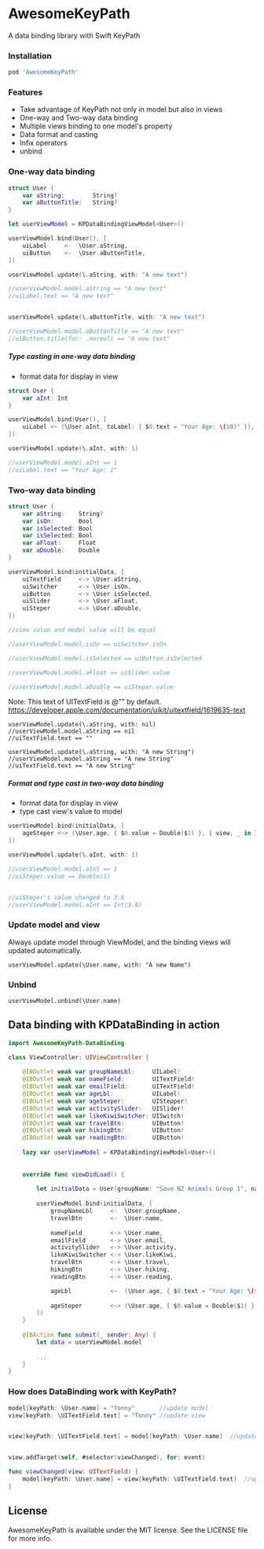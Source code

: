 # AwesomeKeyPath
A data binding library with Swift KeyPath


### Installation

```ruby
pod 'AwesomeKeyPath'
```

### Features

* Take advantage of KeyPath not only in model but also in views
* One-way and Two-way data binding
* Multiple views binding to one model's property
* Data format and casting
* Infix operators
* unbind


### One-way data binding
```swift
struct User {
    var aString:        String?
    var aButtonTitle:   String?
}

let userViewModel = KPDataBindingViewModel<User>()

userViewModel.bind(User(), [
    uiLabel     <-  \User.aString,
    uiButton    <-  \User.aButtonTitle,
])

userViewModel.update(\.aString, with: "A new text")

//userViewModel.model.aString == "A new text"
//uiLabel.text == "A new text"


userViewModel.update(\.aButtonTitle, with: "A new text")

//userViewModel.model.aButtonTitle == "A new text"
//uiButton.title(for: .normal) == "A new text"
```
##### Type casting in one-way data binding

* format data for display in view

```swift
struct User {
    var aInt: Int
}

userViewModel.bind(User(), [
    uiLabel <~ (\User.aInt, toLabel: { $0.text = "Your Age: \($0)" }),
])

userViewModel.update(\.aInt, with: 1)

//userViewModel.model.aInt == 1
//uiLabel.text == "Your Age: 1"
```

### Two-way data binding

```swift
struct User {
    var aString:    String?
    var isOn:       Bool
    var isSelected: Bool
    var isSelected: Bool
    var aFloat:     Float
    var aDouble:    Double
}

userViewModel.bind(initialData, [
    uiTextField     <-> \User.aString,
    uiSwitcher      <-> \User.isOn,
    uiButton        <-> \User.isSelected,
    uiSlider        <-> \User.aFloat,
    uiSteper        <-> \User.aDouble,
])

//view value and model value will be equal 

//userViewModel.model.isOn == uiSwitcher.isOn

//userViewModel.model.isSelected == uiButton.isSelected

//userViewModel.model.aFloat == uiSlider.value

//userViewModel.model.aDouble == uiSteper.value
```

Note: This text of UITextField is @"" by default. https://developer.apple.com/documentation/uikit/uitextfield/1619635-text

```
userViewModel.update(\.aString, with: nil)
//userViewModel.model.aString == nil
//uiTextField.text == ""

userViewModel.update(\.aString, with: "A new String")
//userViewModel.model.aString == "A new String"
//uiTextField.text == "A new String"
```

##### Format and type cast in two-way data binding

* format data for display in view
* type cast view's value to model 

```swift
userViewModel.bind(initialData, [
    ageSteper <~> (\User.age, { $0.value = Double($1) }, { view, _ in Int(view.value) }),
])

userViewModel.update(\.aInt, with: 1)

//userViewModel.model.aInt == 1
//uiSteper.value == Double(1)


//uiSteper's value changed to 3.0
//userViewModel.model.aInt == Int(3.0)
```

### Update model and view

Always update model through ViewModel, and the binding views will updated automatically.

```
userViewModel.update(\User.name, with: "A new Name")
```

### Unbind

```
userViewModel.unbind(\User.name)
```

## Data binding with KPDataBinding in action
```swift
import AwesomeKeyPath-DataBinding

class ViewController: UIViewController {
    
    @IBOutlet weak var groupNameLbl:     UILabel!
    @IBOutlet weak var nameField:        UITextField!
    @IBOutlet weak var emailField:       UITextField!
    @IBOutlet weak var ageLbl:           UILabel!
    @IBOutlet weak var ageSteper:        UIStepper!
    @IBOutlet weak var activitySlider:   UISlider!
    @IBOutlet weak var likeKiwiSwitcher: UISwitch!
    @IBOutlet weak var travelBtn:        UIButton!
    @IBOutlet weak var hikingBtn:        UIButton!
    @IBOutlet weak var readingBtn:       UIButton!
    
    lazy var userViewModel = KPDataBindingViewModel<User>()
    
    
    override func viewDidLoad() {
        
        let initialData = User(groupName: "Save NZ Animals Group 1", name: "Tonny")
        
        userViewModel.bind(initialData, [
            groupNameLbl     <-  \User.groupName,
            travelBtn        <-  \User.name,
            
            nameField        <-> \User.name,
            emailField       <-> \User.email,
            activitySlider   <-> \User.activity,
            likeKiwiSwitcher <-> \User.likeKiwi,
            travelBtn        <-> \User.travel,
            hikingBtn        <-> \User.hiking,
            readingBtn       <-> \User.reading,

            ageLbl           <~  (\User.age, { $0.text = "Your Age: \($1)" }),
            
            ageSteper        <~> (\User.age, { $0.value = Double($1) }, { view, _ in Int(view.value) }),
        ])
    }
    
    @IBAction func submit(_ sender: Any) {
        let data = userViewModel.model
        
        ...
    }
}
```

### How does DataBinding work with KeyPath?

```swift
model[keyPath: \User.name] = "Tonny"       //update model
view[keyPath: \UITextField.text] = "Tonny" //update view


view[keyPath: \UITextField.text] = model[keyPath: \User.name]  //update view from model


view.addTarget(self, #selector(viewChanged), for: event)

func viewChanged(view: UITextField) {
    model[keyPath: \User.name] = view[keyPath: \UITextField.text]  //update model from view
}
```


## License

AwesomeKeyPath is available under the MIT license. See the LICENSE file for more info.
